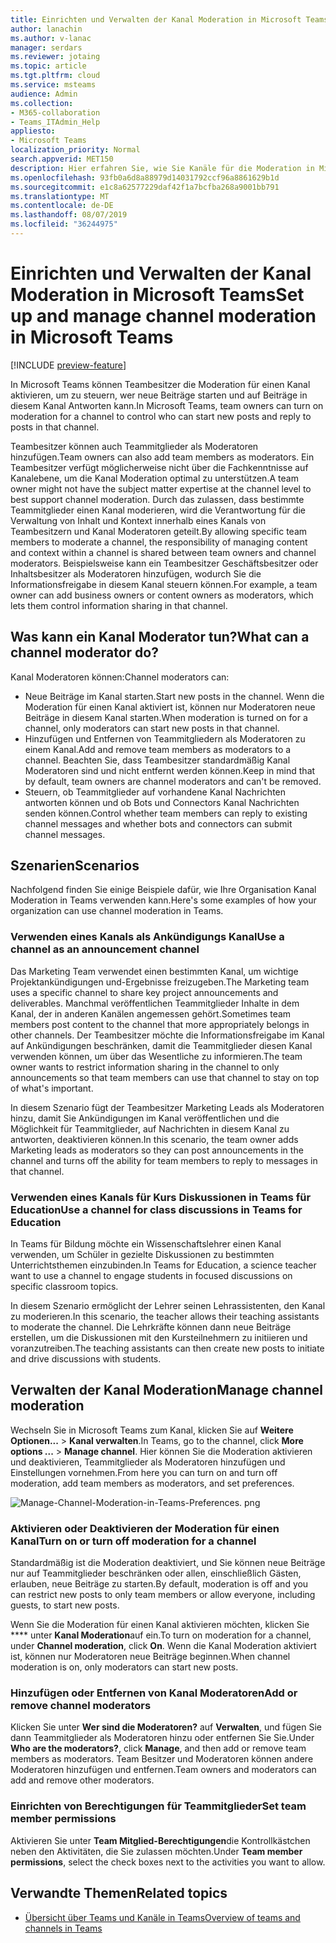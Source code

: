 ```yaml
---
title: Einrichten und Verwalten der Kanal Moderation in Microsoft Teams
author: lanachin
ms.author: v-lanac
manager: serdars
ms.reviewer: jotaing
ms.topic: article
ms.tgt.pltfrm: cloud
ms.service: msteams
audience: Admin
ms.collection:
- M365-collaboration
- Teams_ITAdmin_Help
appliesto:
- Microsoft Teams
localization_priority: Normal
search.appverid: MET150
description: Hier erfahren Sie, wie Sie Kanäle für die Moderation in Microsoft Teams einrichten, einschließlich des Hinzufügens von Teammitgliedern als Kanal Moderatoren.
ms.openlocfilehash: 93fb0a6d8a88979d14031792ccf96a8861629b1d
ms.sourcegitcommit: e1c8a62577229daf42f1a7bcfba268a9001bb791
ms.translationtype: MT
ms.contentlocale: de-DE
ms.lasthandoff: 08/07/2019
ms.locfileid: "36244975"
---
```

# <a name="set-up-and-manage-channel-moderation-in-microsoft-teams"></a><span data-ttu-id="29689-103">Einrichten und Verwalten der Kanal Moderation in Microsoft Teams</span><span class="sxs-lookup"><span data-stu-id="29689-103">Set up and manage channel moderation in Microsoft Teams</span></span>

[!INCLUDE [preview-feature](includes/preview-feature.md)]

<span data-ttu-id="29689-104">In Microsoft Teams können Teambesitzer die Moderation für einen Kanal aktivieren, um zu steuern, wer neue Beiträge starten und auf Beiträge in diesem Kanal Antworten kann.</span><span class="sxs-lookup"><span data-stu-id="29689-104">In Microsoft Teams, team owners can turn on moderation for a channel to control who can start new posts and reply to posts in that channel.</span></span>

<span data-ttu-id="29689-105">Teambesitzer können auch Teammitglieder als Moderatoren hinzufügen.</span><span class="sxs-lookup"><span data-stu-id="29689-105">Team owners can also add team members as moderators.</span></span> <span data-ttu-id="29689-106">Ein Teambesitzer verfügt möglicherweise nicht über die Fachkenntnisse auf Kanalebene, um die Kanal Moderation optimal zu unterstützen.</span><span class="sxs-lookup"><span data-stu-id="29689-106">A team owner might not have the subject matter expertise at the channel level to best support channel moderation.</span></span> <span data-ttu-id="29689-107">Durch das zulassen, dass bestimmte Teammitglieder einen Kanal moderieren, wird die Verantwortung für die Verwaltung von Inhalt und Kontext innerhalb eines Kanals von Teambesitzern und Kanal Moderatoren geteilt.</span><span class="sxs-lookup"><span data-stu-id="29689-107">By allowing specific team members to moderate a channel, the responsibility of managing content and context within a channel is shared between team owners and channel moderators.</span></span> <span data-ttu-id="29689-108">Beispielsweise kann ein Teambesitzer Geschäftsbesitzer oder Inhaltsbesitzer als Moderatoren hinzufügen, wodurch Sie die Informationsfreigabe in diesem Kanal steuern können.</span><span class="sxs-lookup"><span data-stu-id="29689-108">For example, a team owner can add business owners or content owners as moderators, which lets them control information sharing in that channel.</span></span>

## <a name="what-can-a-channel-moderator-do"></a><span data-ttu-id="29689-109">Was kann ein Kanal Moderator tun?</span><span class="sxs-lookup"><span data-stu-id="29689-109">What can a channel moderator do?</span></span>

<span data-ttu-id="29689-110">Kanal Moderatoren können:</span><span class="sxs-lookup"><span data-stu-id="29689-110">Channel moderators can:</span></span>

- <span data-ttu-id="29689-111">Neue Beiträge im Kanal starten.</span><span class="sxs-lookup"><span data-stu-id="29689-111">Start new posts in the channel.</span></span> <span data-ttu-id="29689-112">Wenn die Moderation für einen Kanal aktiviert ist, können nur Moderatoren neue Beiträge in diesem Kanal starten.</span><span class="sxs-lookup"><span data-stu-id="29689-112">When moderation is turned on for a channel, only moderators can start new posts in that channel.</span></span>
- <span data-ttu-id="29689-113">Hinzufügen und Entfernen von Teammitgliedern als Moderatoren zu einem Kanal.</span><span class="sxs-lookup"><span data-stu-id="29689-113">Add and remove team members as moderators to a channel.</span></span> <span data-ttu-id="29689-114">Beachten Sie, dass Teambesitzer standardmäßig Kanal Moderatoren sind und nicht entfernt werden können.</span><span class="sxs-lookup"><span data-stu-id="29689-114">Keep in mind that by default, team owners are channel moderators and can't be removed.</span></span>
- <span data-ttu-id="29689-115">Steuern, ob Teammitglieder auf vorhandene Kanal Nachrichten antworten können und ob Bots und Connectors Kanal Nachrichten senden können.</span><span class="sxs-lookup"><span data-stu-id="29689-115">Control whether team members can reply to existing channel messages and whether bots and connectors can submit channel messages.</span></span>

## <a name="scenarios"></a><span data-ttu-id="29689-116">Szenarien</span><span class="sxs-lookup"><span data-stu-id="29689-116">Scenarios</span></span>

<span data-ttu-id="29689-117">Nachfolgend finden Sie einige Beispiele dafür, wie Ihre Organisation Kanal Moderation in Teams verwenden kann.</span><span class="sxs-lookup"><span data-stu-id="29689-117">Here's some examples of how your organization can use channel moderation in Teams.</span></span>

### <a name="use-a-channel-as-an-announcement-channel"></a><span data-ttu-id="29689-118">Verwenden eines Kanals als Ankündigungs Kanal</span><span class="sxs-lookup"><span data-stu-id="29689-118">Use a channel as an announcement channel</span></span>

<span data-ttu-id="29689-119">Das Marketing Team verwendet einen bestimmten Kanal, um wichtige Projektankündigungen und-Ergebnisse freizugeben.</span><span class="sxs-lookup"><span data-stu-id="29689-119">The Marketing team uses a specific channel to share key project announcements and deliverables.</span></span> <span data-ttu-id="29689-120">Manchmal veröffentlichen Teammitglieder Inhalte in dem Kanal, der in anderen Kanälen angemessen gehört.</span><span class="sxs-lookup"><span data-stu-id="29689-120">Sometimes team members post content to the channel that more appropriately belongs in other channels.</span></span> <span data-ttu-id="29689-121">Der Teambesitzer möchte die Informationsfreigabe im Kanal auf Ankündigungen beschränken, damit die Teammitglieder diesen Kanal verwenden können, um über das Wesentliche zu informieren.</span><span class="sxs-lookup"><span data-stu-id="29689-121">The team owner wants to restrict information sharing in the channel to only announcements so that team members can use that channel to stay on top of what's important.</span></span>

<span data-ttu-id="29689-122">In diesem Szenario fügt der Teambesitzer Marketing Leads als Moderatoren hinzu, damit Sie Ankündigungen im Kanal veröffentlichen und die Möglichkeit für Teammitglieder, auf Nachrichten in diesem Kanal zu antworten, deaktivieren können.</span><span class="sxs-lookup"><span data-stu-id="29689-122">In this scenario, the team owner adds Marketing leads as moderators so they can post announcements in the channel and turns off the ability for team members to reply to messages in that channel.</span></span>

### <a name="use-a-channel-for-class-discussions-in-teams-for-education"></a><span data-ttu-id="29689-123">Verwenden eines Kanals für Kurs Diskussionen in Teams für Education</span><span class="sxs-lookup"><span data-stu-id="29689-123">Use a channel for class discussions in Teams for Education</span></span>

<span data-ttu-id="29689-124">In Teams für Bildung möchte ein Wissenschaftslehrer einen Kanal verwenden, um Schüler in gezielte Diskussionen zu bestimmten Unterrichtsthemen einzubinden.</span><span class="sxs-lookup"><span data-stu-id="29689-124">In Teams for Education, a science teacher want to use a channel to engage students in focused discussions on specific classroom topics.</span></span>

<span data-ttu-id="29689-125">In diesem Szenario ermöglicht der Lehrer seinen Lehrassistenten, den Kanal zu moderieren.</span><span class="sxs-lookup"><span data-stu-id="29689-125">In this scenario, the teacher allows their teaching assistants to moderate the channel.</span></span> <span data-ttu-id="29689-126">Die Lehrkräfte können dann neue Beiträge erstellen, um die Diskussionen mit den Kursteilnehmern zu initiieren und voranzutreiben.</span><span class="sxs-lookup"><span data-stu-id="29689-126">The teaching assistants can then create new posts to initiate and drive discussions with students.</span></span>

## <a name="manage-channel-moderation"></a><span data-ttu-id="29689-127">Verwalten der Kanal Moderation</span><span class="sxs-lookup"><span data-stu-id="29689-127">Manage channel moderation</span></span>

<span data-ttu-id="29689-128">Wechseln Sie in Microsoft Teams zum Kanal, klicken Sie auf **Weitere Optionen...**  >  **Kanal verwalten**.</span><span class="sxs-lookup"><span data-stu-id="29689-128">In Teams, go to the channel, click **More options ...** > **Manage channel**.</span></span> <span data-ttu-id="29689-129">Hier können Sie die Moderation aktivieren und deaktivieren, Teammitglieder als Moderatoren hinzufügen und Einstellungen vornehmen.</span><span class="sxs-lookup"><span data-stu-id="29689-129">From here you can turn on and turn off moderation, add team members as moderators, and set preferences.</span></span>

![Manage-Channel-Moderation-in-Teams-Preferences. png](media/manage-channel-moderation-in-teams-preferences.png)

### <a name="turn-on-or-turn-off-moderation-for-a-channel"></a><span data-ttu-id="29689-131">Aktivieren oder Deaktivieren der Moderation für einen Kanal</span><span class="sxs-lookup"><span data-stu-id="29689-131">Turn on or turn off moderation for a channel</span></span>

<span data-ttu-id="29689-132">Standardmäßig ist die Moderation deaktiviert, und Sie können neue Beiträge nur auf Teammitglieder beschränken oder allen, einschließlich Gästen, erlauben, neue Beiträge zu starten.</span><span class="sxs-lookup"><span data-stu-id="29689-132">By default, moderation is off and you can restrict new posts to only team members or allow everyone, including guests, to start new posts.</span></span>

<span data-ttu-id="29689-133">Wenn Sie die Moderation für einen Kanal aktivieren möchten, klicken Sie \*\*\*\* unter **Kanal Moderation**auf ein.</span><span class="sxs-lookup"><span data-stu-id="29689-133">To turn on moderation for a channel, under **Channel moderation**, click **On**.</span></span> <span data-ttu-id="29689-134">Wenn die Kanal Moderation aktiviert ist, können nur Moderatoren neue Beiträge beginnen.</span><span class="sxs-lookup"><span data-stu-id="29689-134">When channel moderation is on, only moderators can start new posts.</span></span> 

### <a name="add-or-remove-channel-moderators"></a><span data-ttu-id="29689-135">Hinzufügen oder Entfernen von Kanal Moderatoren</span><span class="sxs-lookup"><span data-stu-id="29689-135">Add or remove channel moderators</span></span>

<span data-ttu-id="29689-136">Klicken Sie unter **Wer sind die Moderatoren?** auf **Verwalten**, und fügen Sie dann Teammitglieder als Moderatoren hinzu oder entfernen Sie Sie.</span><span class="sxs-lookup"><span data-stu-id="29689-136">Under **Who are the moderators?**, click **Manage**, and then add or remove team members as moderators.</span></span> <span data-ttu-id="29689-137">Team Besitzer und Moderatoren können andere Moderatoren hinzufügen und entfernen.</span><span class="sxs-lookup"><span data-stu-id="29689-137">Team owners and moderators can add and remove other moderators.</span></span>  

### <a name="set-team-member-permissions"></a><span data-ttu-id="29689-138">Einrichten von Berechtigungen für Teammitglieder</span><span class="sxs-lookup"><span data-stu-id="29689-138">Set team member permissions</span></span>

<span data-ttu-id="29689-139">Aktivieren Sie unter **Team Mitglied-Berechtigungen**die Kontrollkästchen neben den Aktivitäten, die Sie zulassen möchten.</span><span class="sxs-lookup"><span data-stu-id="29689-139">Under **Team member permissions**, select the check boxes next to the activities  you want to allow.</span></span>

## <a name="related-topics"></a><span data-ttu-id="29689-140">Verwandte Themen</span><span class="sxs-lookup"><span data-stu-id="29689-140">Related topics</span></span>

- [<span data-ttu-id="29689-141">Übersicht über Teams und Kanäle in Teams</span><span class="sxs-lookup"><span data-stu-id="29689-141">Overview of teams and channels in Teams</span></span>](teams-channels-overview.md)